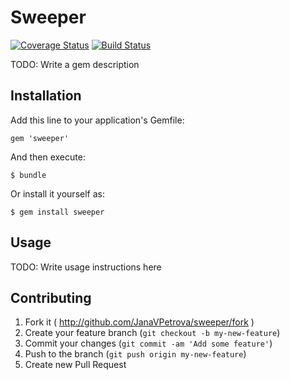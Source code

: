 # Sweeper
[![Coverage Status](https://coveralls.io/repos/JanaVPetrova/sweeper/badge.png?branch=develop)](https://coveralls.io/r/JanaVPetrova/sweeper?branch=develop)
[![Build Status](https://travis-ci.org/JanaVPetrova/sweeper.png?branch=develop)](https://travis-ci.org/JanaVPetrova/sweeper)



TODO: Write a gem description

## Installation

Add this line to your application's Gemfile:

    gem 'sweeper'

And then execute:

    $ bundle

Or install it yourself as:

    $ gem install sweeper

## Usage

TODO: Write usage instructions here

## Contributing

1. Fork it ( http://github.com/JanaVPetrova/sweeper/fork )
2. Create your feature branch (`git checkout -b my-new-feature`)
3. Commit your changes (`git commit -am 'Add some feature'`)
4. Push to the branch (`git push origin my-new-feature`)
5. Create new Pull Request
